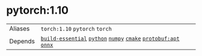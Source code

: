 # pytorch:1.10

|            |            |
|------------|------------|
| Aliases | `torch:1.10` `pytorch` `torch` |
| Depends | [`build-essential`](packages/build-essential) [`python`](packages/python) [`numpy`](packages/numpy) [`cmake`](packages/cmake/cmake_pip) [`protobuf:apt`](packages/protobuf/protobuf_apt) [`onnx`](packages/onnx) |

